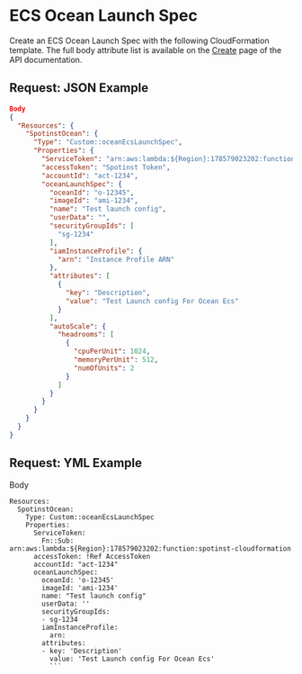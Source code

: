 # ECS Ocean Launch Spec

Create an ECS Ocean Launch Spec with the following CloudFormation template.
The full body attribute list is available on the [Create](https://docs.spot.io/spotinst-api/ocean/ocean-cloud-api/ocean-for-aws/create/) page of the API documentation.

## Request: JSON Example

```json
Body
{
  "Resources": {
    "SpotinstOcean": {
      "Type": "Custom::oceanEcsLaunchSpec",
      "Properties": {
        "ServiceToken": "arn:aws:lambda:${Region}:178579023202:function:spotinst-cloudformation",
        "accessToken": "Spotinst Token",
        "accountId": "act-1234",
        "oceanLaunchSpec": {
          "oceanId": "o-12345",
          "imageId": "ami-1234",
          "name": "Test launch config",
          "userData": "",
          "securityGroupIds": [
            "sg-1234"
          ],
          "iamInstanceProfile": {
            "arn": "Instance Profile ARN"
          },
          "attributes": [
            {
              "key": "Description",
              "value": "Test Launch config For Ocean Ecs"
            }
          ],
          "autoScale": {
            "headrooms": [
              {
                "cpuPerUnit": 1024,
                "memoryPerUnit": 512,
                "numOfUnits": 2
              }
            ]
          }
        }
      }
    }
  }
}
```

## Request: YML Example

Body

```YML
Resources:
  SpotinstOcean:
    Type: Custom::oceanEcsLaunchSpec
    Properties:
      ServiceToken:
        Fn::Sub: arn:aws:lambda:${Region}:178579023202:function:spotinst-cloudformation
      accessToken: !Ref AccessToken
      accountId: "act-1234"
      oceanLaunchSpec:
        oceanId: 'o-12345'
        imageId: 'ami-1234'
        name: "Test launch config"
        userData: ''
        securityGroupIds:
        - sg-1234
        iamInstanceProfile:
          arn:
        attributes:
        - key: 'Description'
          value: 'Test Launch config For Ocean Ecs'
          ```
